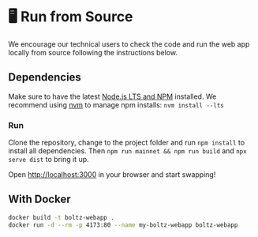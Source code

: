 # 🖥 Run from Source

We encourage our technical users to check the code and run the web app locally
from source following the instructions below.

## Dependencies

Make sure to have the latest
[Node.js LTS and NPM](https://docs.npmjs.com/downloading-and-installing-node-js-and-npm)
installed. We recommend using
[nvm](https://github.com/nvm-sh/nvm#install--update-script) to manage npm
installs: `nvm install --lts`

### Run

Clone the repository, change to the project folder and run `npm install` to
install all dependencies. Then `npm run mainnet && npm run build` and
`npx serve dist` to bring it up.

Open [http://localhost:3000](http://localhost:3000) in your browser and start
swapping!

## With Docker

```bash
docker build -t boltz-webapp .
docker run -d --rm -p 4173:80 --name my-boltz-webapp boltz-webapp
```
